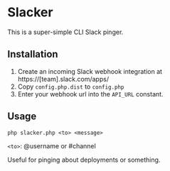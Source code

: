 # Slacker

This is a super-simple CLI Slack pinger.

## Installation

1. Create an incoming Slack webhook integration at https://[team].slack.com/apps/
2. Copy `config.php.dist` to `config.php`
3. Enter your webhook url into the `API_URL` constant.

## Usage

`php slacker.php <to> <message>`

`<to>`: @username or #channel

Useful for pinging about deployments or something.
